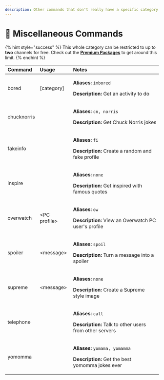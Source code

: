 ```yaml
---
description: Other commands that don't really have a specific category
---
```


# 🎀 Miscellaneous Commands

{% hint style="success" %}
This whole category can be restricted to up to **two** channels for free. Check out the [**Premium Packages**](../info/premium.md) to get around this limit.
{% endhint %}

<table>
  <thead>
    <tr>
      <th style="text-align:left">Command</th>
      <th style="text-align:left">Usage</th>
      <th style="text-align:left">Notes</th>
    </tr>
  </thead>
  <tbody>
    <tr>
      <td style="text-align:left">bored</td>
      <td style="text-align:left">[category]</td>
      <td style="text-align:left">
        <p><b>Aliases:</b>  <code>imbored</code>
        </p>
        <p><b>Description:</b> Get an activity to do</p>
      </td>
    </tr>
    <tr>
      <td style="text-align:left">chucknorris</td>
      <td style="text-align:left"></td>
      <td style="text-align:left">
        <p><b>Aliases:</b>  <code>cn, norris</code>
        </p>
        <p><b>Description:</b> Get Chuck Norris jokes</p>
      </td>
    </tr>
    <tr>
      <td style="text-align:left">fakeinfo</td>
      <td style="text-align:left"></td>
      <td style="text-align:left">
        <p><b>Aliases:</b>  <code>fi</code>
        </p>
        <p><b>Description:</b> Create a random and fake profile</p>
      </td>
    </tr>
    <tr>
      <td style="text-align:left">inspire</td>
      <td style="text-align:left"></td>
      <td style="text-align:left">
        <p><b>Aliases:</b>  <code>none</code>
        </p>
        <p><b>Description:</b> Get inspired with famous quotes</p>
      </td>
    </tr>
    <tr>
      <td style="text-align:left">overwatch</td>
      <td style="text-align:left">&lt;PC profile&gt;</td>
      <td style="text-align:left">
        <p><b>Aliases:</b>  <code>ow</code>
        </p>
        <p><b>Description:</b> View an Overwatch PC user&apos;s profile</p>
      </td>
    </tr>
    <tr>
      <td style="text-align:left">spoiler</td>
      <td style="text-align:left">&lt;message&gt;</td>
      <td style="text-align:left">
        <p><b>Aliases:</b>  <code>spoil</code>
        </p>
        <p><b>Description:</b> Turn a message into a spoiler</p>
      </td>
    </tr>
    <tr>
      <td style="text-align:left">supreme</td>
      <td style="text-align:left">&lt;message&gt;</td>
      <td style="text-align:left">
        <p><b>Aliases:</b>  <code>none</code>
        </p>
        <p><b>Description:</b> Create a Supreme style image</p>
      </td>
    </tr>
    <tr>
      <td style="text-align:left">telephone</td>
      <td style="text-align:left"></td>
      <td style="text-align:left">
        <p><b>Aliases:</b>  <code>call</code>
        </p>
        <p><b>Description:</b> Talk to other users from other servers</p>
      </td>
    </tr>
    <tr>
      <td style="text-align:left">yomomma</td>
      <td style="text-align:left"></td>
      <td style="text-align:left">
        <p><b>Aliases:</b>  <code>yomama, yomamma</code>
        </p>
        <p><b>Description:</b> Get the best yomomma jokes ever</p>
      </td>
    </tr>
  </tbody>
</table>

